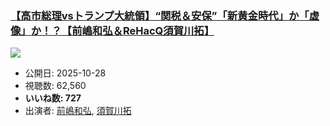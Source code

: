### [【高市総理vsトランプ大統領】“関税＆安保”「新黄金時代」か「虚像」か！？【前嶋和弘＆ReHacQ須賀川拓】](https://www.youtube.com/watch?v=l33fXJtn-rE)
[![](https://img.youtube.com/vi/l33fXJtn-rE/sddefault.jpg)](https://www.youtube.com/watch?v=l33fXJtn-rE)
-   公開日: 2025-10-28
-   視聴数: 62,560
-   **いいね数: 727**
-   出演者: [前嶋和弘](/rehacq_fan/people/前嶋和弘 "wikilink"), [須賀川拓](/rehacq_fan/people/須賀川拓 "wikilink")
